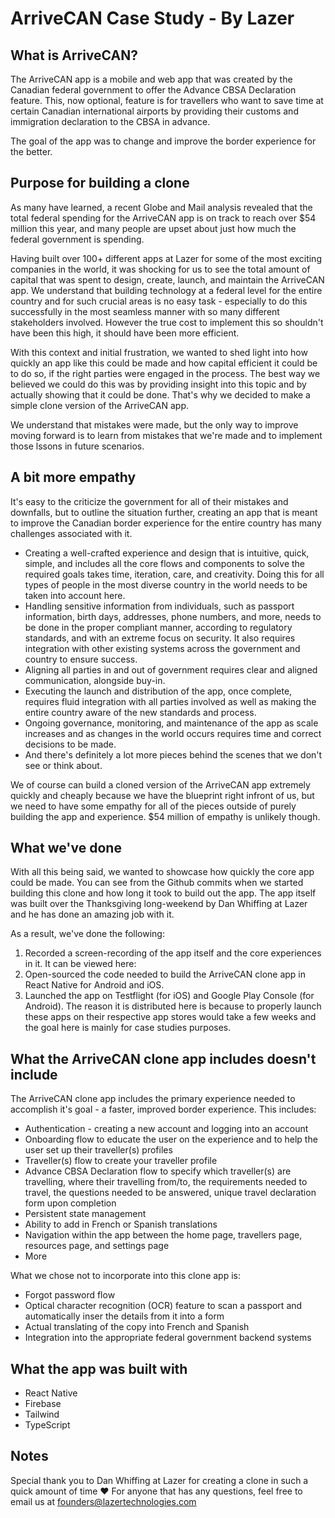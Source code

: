 # ArriveCAN Case Study - By Lazer

## What is ArriveCAN?
The ArriveCAN app is a mobile and web app that was created by the Canadian federal government to offer the Advance CBSA Declaration feature. This, now optional, feature is for travellers who want to save time at certain Canadian international airports by providing their customs and immigration declaration to the CBSA in advance.

The goal of the app was to change and improve the border experience for the better.

## Purpose for building a clone
As many have learned, a recent Globe and Mail analysis revealed that the total federal spending for the ArriveCAN app is on track to reach over $54 million this year, and many people are upset about just how much the federal government is spending.

Having built over 100+ different apps at Lazer for some of the most exciting companies in the world, it was shocking for us to see the total amount of capital that was spent to design, create, launch, and maintain the ArriveCAN app. We understand that building technology at a federal level for the entire country and for such crucial areas is no easy task - especially to do this successfully in the most seamless manner with so many different stakeholders involved. However the true cost to implement this so shouldn't have been this high, it should have been more efficient.

With this context and initial frustration, we wanted to shed light into how quickly an app like this could be made and how capital efficient it could be to do so, if the right parties were engaged in the process. The best way we believed we could do this was by providing insight into this topic and by actually showing that it could be done. That's why we decided to make a simple clone version of the ArriveCAN app.

We understand that mistakes were made, but the only way to improve moving forward is to learn from mistakes that we're made and to implement those lssons in future scenarios.

## A bit more empathy
It's easy to the criticize the government for all of their mistakes and downfalls, but to outline the situation further, creating an app that is meant to improve the Canadian border experience for the entire country has many challenges associated with it.

- Creating a well-crafted experience and design that is intuitive, quick, simple, and includes all the core flows and components to solve the required goals takes time, iteration, care, and creativity. Doing this for all types of people in the most diverse country in the world needs to be taken into account here.
- Handling sensitive information from individuals, such as passport information, birth days, addresses, phone numbers, and more, needs to be done in the proper compliant manner, according to regulatory standards, and with an extreme focus on security. It also requires integration with other existing systems across the government and country to ensure success.
- Aligning all parties in and out of government requires clear and aligned communication, alongside buy-in.
- Executing the launch and distribution of the app, once complete, requires fluid integration with all parties involved as well as making the entire country aware of the new standards and process.
- Ongoing governance, monitoring, and maintenance of the app as scale increases and as changes in the world occurs requires time and correct decisions to be made.
- And there's definitely a lot more pieces behind the scenes that we don't see or think about.

We of course can build a cloned version of the ArriveCAN app extremely quickly and cheaply because we have the blueprint right infront of us, but we need to have some empathy for all of the pieces outside of purely building the app and experience. $54 million of empathy is unlikely though.

## What we've done
With all this being said, we wanted to showcase how quickly the core app could be made. You can see from the Github commits when we started building this clone and how long it took to build out the app. The app itself was built over the Thanksgiving long-weekend by Dan Whiffing at Lazer and he has done an amazing job with it.

As a result, we've done the following:
1. Recorded a screen-recording of the app itself and the core experiences in it. It can be viewed here:
2. Open-sourced the code needed to build the ArriveCAN clone app in React Native for Android and iOS.
3. Launched the app on Testflight (for iOS) and Google Play Console (for Android). The reason it is distributed here is because to properly launch these apps on their respective app stores would take a few weeks and the goal here is mainly for case studies purposes.

## What the ArriveCAN clone app includes doesn't include
The ArriveCAN clone app includes the primary experience needed to accomplish it's goal - a faster, improved border experience. This includes:
- Authentication - creating a new account and logging into an account
- Onboarding flow to educate the user on the experience and to help the user set up their traveller(s) profiles
- Traveller(s) flow to create your traveller profile
- Advance CBSA Declaration flow to specify which traveller(s) are travelling, where their travelling from/to, the requirements needed to travel, the questions needed to be answered, unique travel declaration form upon completion
- Persistent state management
- Ability to add in French or Spanish translations
- Navigation within the app between the home page, travellers page, resources page, and settings page
- More

What we chose not to incorporate into this clone app is:
- Forgot password flow
- Optical character recognition (OCR) feature to scan a passport and automatically inser the details from it into a form
- Actual translating of the copy into French and Spanish
- Integration into the appropriate federal government backend systems

## What the app was built with
- React Native
- Firebase
- Tailwind
- TypeScript

## Notes
Special thank you to Dan Whiffing at Lazer for creating a clone in such a quick amount of time ❤️ For anyone that has any questions, feel free to email us at founders@lazertechnologies.com
